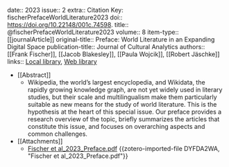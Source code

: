 date:: 2023
issue:: 2
extra:: Citation Key: fischerPrefaceWorldLiterature2023
doi:: https://doi.org/10.22148/001c.74598.
title:: @fischerPrefaceWorldLiterature2023
volume:: 8
item-type:: [[journalArticle]]
original-title:: Preface: World Literature in an Expanding Digital Space
publication-title:: Journal of Cultural Analytics
authors:: [[Frank Fischer]], [[Jacob Blakesley]], [[Paula Wojcik]], [[Robert Jäschke]]
links:: [Local library](zotero://select/groups/2386895/items/LP8KK9BJ), [Web library](https://www.zotero.org/groups/2386895/items/LP8KK9BJ)

- [[Abstract]]
	- Wikipedia, the world’s largest encyclopedia, and Wikidata, the rapidly growing knowledge graph, are not yet widely used in literary studies, but their scale and multilingualism make them particularly suitable as new means for the study of world literature. This is the hypothesis at the heart of this special issue. Our preface provides a research overview of the topic, briefly summarizes the articles that constitute this issue, and focuses on overarching aspects and common challenges.
- [[Attachments]]
	- [Fischer et al_2023_Preface.pdf](zotero://select/groups/2386895/items/DYFDA2WA) {{zotero-imported-file DYFDA2WA, "Fischer et al_2023_Preface.pdf"}}